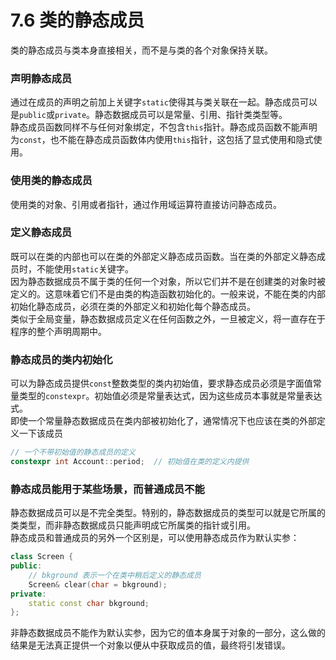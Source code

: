 # 7.6 类的静态成员
类的静态成员与类本身直接相关，而不是与类的各个对象保持关联。<br>
### 声明静态成员
通过在成员的声明之前加上关键字`static`使得其与类关联在一起。静态成员可以是`public`或`private`。静态数据成员可以是常量、引用、指针类类型等。<br>
静态成员函数同样不与任何对象绑定，不包含`this`指针。静态成员函数不能声明为`const`，也不能在静态成员函数体内使用`this`指针，这包括了显式使用和隐式使用。<br>
### 使用类的静态成员
使用类的对象、引用或者指针，通过作用域运算符直接访问静态成员。<br>
### 定义静态成员
既可以在类的内部也可以在类的外部定义静态成员函数。当在类的外部定义静态成员时，不能使用`static`关键字。<br>
因为静态数据成员不属于类的任何一个对象，所以它们并不是在创建类的对象时被定义的。这意味着它们不是由类的构造函数初始化的。一般来说，不能在类的内部初始化静态成员，必须在类的外部定义和初始化每个静态成员。<br>
类似于全局变量，静态数据成员定义在任何函数之外，一旦被定义，将一直存在于程序的整个声明周期中。<br>
### 静态成员的类内初始化
可以为静态成员提供`const`整数类型的类内初始值，要求静态成员必须是字面值常量类型的`constexpr`。初始值必须是常量表达式，因为这些成员本事就是常量表达式。<br>
即使一个常量静态数据成员在类内部被初始化了，通常情况下也应该在类的外部定义一下该成员<br>
```c++
// 一个不带初始值的静态成员的定义
constexpr int Account::period;  // 初始值在类的定义内提供
```
### 静态成员能用于某些场景，而普通成员不能
静态数据成员可以是不完全类型。特别的，静态数据成员的类型可以就是它所属的类类型，而非静态数据成员只能声明成它所属类的指针或引用。<br>
静态成员和普通成员的另外一个区别是，可以使用静态成员作为默认实参：<br>
```c++
class Screen {
public:
    // bkground 表示一个在类中稍后定义的静态成员
    Screen& clear(char = bkground);
private:
    static const char bkground;
};
```
非静态数据成员不能作为默认实参，因为它的值本身属于对象的一部分，这么做的结果是无法真正提供一个对象以便从中获取成员的值，最终将引发错误。<br>